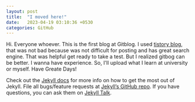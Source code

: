 ```yaml
---
layout: post
title:  "I moved here!"
date:   2023-04-19 03:10:36 +0530
categories: GitHub
---
```


Hi. Everyone whoever.
This is the first blog at Gitblog. 
I used [tistory blog](https://chelsey-records.tistory.com), that was not bad because was not difficult for posting and has great search engine.
That was helpful get ready to take a test.
But I realized gitbog can be better. I wanna have experience.
So, I'll upload what I learn at university or myself.
Have Greate Days!



Check out the [Jekyll docs][jekyll-docs] for more info on how to get the most out of Jekyll. File all bugs/feature requests at [Jekyll’s GitHub repo][jekyll-gh]. If you have questions, you can ask them on [Jekyll Talk][jekyll-talk].

[jekyll-docs]: https://jekyllrb.com/docs/home
[jekyll-gh]:   https://github.com/jekyll/jekyll
[jekyll-talk]: https://talk.jekyllrb.com/
